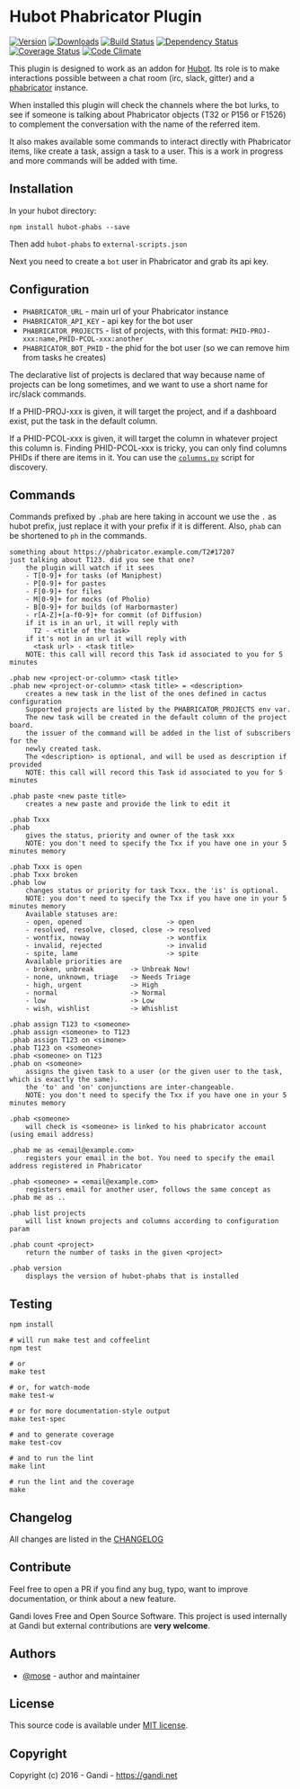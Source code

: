 Hubot Phabricator Plugin
=================================

[![Version](https://img.shields.io/npm/v/hubot-phabs.svg)](https://www.npmjs.com/package/hubot-phabs)
[![Downloads](https://img.shields.io/npm/dt/hubot-phabs.svg)](https://www.npmjs.com/package/hubot-phabs)
[![Build Status](https://img.shields.io/travis/Gandi/hubot-phabs.svg)](https://travis-ci.org/Gandi/hubot-phabs)
[![Dependency Status](https://gemnasium.com/Gandi/hubot-phabs.svg)](https://gemnasium.com/Gandi/hubot-phabs)
[![Coverage Status](http://img.shields.io/coveralls/Gandi/hubot-phabs.svg)](https://coveralls.io/r/Gandi/hubot-phabs)
[![Code Climate](https://img.shields.io/codeclimate/github/Gandi/hubot-phabs.svg)](https://codeclimate.com/github/Gandi/hubot-phabs)

This plugin is designed to work as an addon for [Hubot](https://hubot.github.com/). Its role is to make interactions possible between a chat room (irc, slack, gitter) and a [phabricator](https://www.phacility.com/phabricator/) instance.

When installed this plugin will check the channels where the bot lurks, to see if someone is talking about Phabricator objects (T32 or P156 or F1526) to complement the conversation with the name of the referred item.

It also makes available some commands to interact directly with Phabricator items, like create a task, assign a task to a user. This is a work in progress and more commands will be added with time.

Installation
--------------
In your hubot directory:    

    npm install hubot-phabs --save

Then add `hubot-phabs` to `external-scripts.json`

Next you need to create a `bot` user in Phabricator and grab its api key.

Configuration
-----------------

- `PHABRICATOR_URL` - main url of your Phabricator instance
- `PHABRICATOR_API_KEY` - api key for the bot user
- `PHABRICATOR_PROJECTS` - list of projects, with this format: `PHID-PROJ-xxx:name,PHID-PCOL-xxx:another`
- `PHABRICATOR_BOT_PHID` - the phid for the bot user (so we can remove him from tasks he creates)

The declarative list of projects is declared that way because name of projects can be long sometimes, and we want to use a short name for irc/slack commands. 

If a PHID-PROJ-xxx is given, it will target the project, and if a dashboard exist, put the task in the default column.

If a PHID-PCOL-xxx is given, it will target the column in whatever project this column is. Finding PHID-PCOL-xxx is tricky, you can only find columns PHIDs if there are items in it. You can use the [`columns.py`](columns.py) script for discovery.

Commands
--------------

Commands prefixed by `.phab` are here taking in account we use the `.` as hubot prefix, just replace it with your prefix if it is different. Also, `phab` can be shortened to `ph` in the commands.

    something about https://phabricator.example.com/T2#17207
    just talking about T123. did you see that one?
        the plugin will watch if it sees 
        - T[0-9]+ for tasks (of Maniphest)
        - P[0-9]+ for pastes 
        - F[0-9]+ for files 
        - M[0-9]+ for mocks (of Pholio)
        - B[0-9]+ for builds (of Harbormaster)
        - r[A-Z]+[a-f0-9]+ for commit (of Diffusion)
        if it is in an url, it will reply with 
          T2 - <title of the task>
        if it's not in an url it will reply with
          <task url> - <task title>
        NOTE: this call will record this Task id associated to you for 5 minutes

    .phab new <project-or-column> <task title>
    .phab new <project-or-column> <task title> = <description>
        creates a new task in the list of the ones defined in cactus configuration
        Supported projects are listed by the PHABRICATOR_PROJECTS env var.
        The new task will be created in the default column of the project board.
        the issuer of the command will be added in the list of subscribers for the
        newly created task.
        The <description> is optional, and will be used as description if provided
        NOTE: this call will record this Task id associated to you for 5 minutes

    .phab paste <new paste title>
        creates a new paste and provide the link to edit it

    .phab Txxx
    .phab
        gives the status, priority and owner of the task xxx
        NOTE: you don't need to specify the Txx if you have one in your 5 minutes memory

    .phab Txxx is open
    .phab Txxx broken
    .phab low
        changes status or priority for task Txxx. the 'is' is optional.
        NOTE: you don't need to specify the Txx if you have one in your 5 minutes memory
        Available statuses are:
        - open, opened                     -> open
        - resolved, resolve, closed, close -> resolved
        - wontfix, noway                   -> wontfix
        - invalid, rejected                -> invalid
        - spite, lame                      -> spite
        Available priorities are
        - broken, unbreak         -> Unbreak Now!
        - none, unknown, triage   -> Needs Triage
        - high, urgent            -> High
        - normal                  -> Normal
        - low                     -> Low
        - wish, wishlist          -> Whishlist

    .phab assign T123 to <someone>
    .phab assign <someone> to T123
    .phab assign T123 on <simone>
    .phab T123 on <someone>
    .phab <someone> on T123
    .phab on <someone>
        assigns the given task to a user (or the given user to the task, which is exactly the same).
        the 'to' and 'on' conjunctions are inter-changeable.
        NOTE: you don't need to specify the Txx if you have one in your 5 minutes memory

    .phab <someone>
        will check is <someone> is linked to his phabricator account (using email address)

    .phab me as <email@example.com>
        registers your email in the bot. You need to specify the email address registered in Phabricator

    .phab <someone> = <email@example.com>
        registers email for another user, follows the same concept as .phab me as ..

    .phab list projects
        will list known projects and columns according to configuration param

    .phab count <project>
        return the number of tasks in the given <project>

    .phab version
        displays the version of hubot-phabs that is installed

Testing
----------------

    npm install

    # will run make test and coffeelint
    npm test 
    
    # or
    make test
    
    # or, for watch-mode
    make test-w

    # or for more documentation-style output
    make test-spec

    # and to generate coverage
    make test-cov

    # and to run the lint
    make lint

    # run the lint and the coverage
    make

Changelog
---------------
All changes are listed in the [CHANGELOG](CHANGELOG.md)

Contribute
--------------
Feel free to open a PR if you find any bug, typo, want to improve documentation, or think about a new feature. 

Gandi loves Free and Open Source Software. This project is used internally at Gandi but external contributions are **very welcome**. 

Authors
------------
- [@mose](https://github.com/mose) - author and maintainer

License
-------------
This source code is available under [MIT license](LICENSE).

Copyright
-------------
Copyright (c) 2016 - Gandi - https://gandi.net
